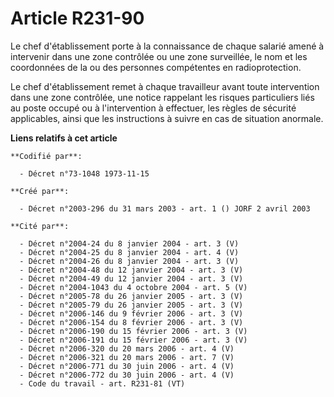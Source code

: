 # Article R231-90

Le chef d'établissement porte à la connaissance de chaque salarié amené à intervenir dans une zone contrôlée ou une zone
surveillée, le nom et les coordonnées de la ou des personnes compétentes en radioprotection.

Le chef d'établissement remet à chaque travailleur avant toute intervention dans une zone contrôlée, une notice rappelant les
risques particuliers liés au poste occupé ou à l'intervention à effectuer, les règles de sécurité applicables, ainsi que les
instructions à suivre en cas de situation anormale.

**Liens relatifs à cet article**

	**Codifié par**:

	  - Décret n°73-1048 1973-11-15

	**Créé par**:

	  - Décret n°2003-296 du 31 mars 2003 - art. 1 () JORF 2 avril 2003

	**Cité par**:

	  - Décret n°2004-24 du 8 janvier 2004 - art. 3 (V)
	  - Décret n°2004-25 du 8 janvier 2004 - art. 4 (V)
	  - Décret n°2004-26 du 8 janvier 2004 - art. 3 (V)
	  - Décret n°2004-48 du 12 janvier 2004 - art. 3 (V)
	  - Décret n°2004-49 du 12 janvier 2004 - art. 3 (V)
	  - Décret n°2004-1043 du 4 octobre 2004 - art. 5 (V)
	  - Décret n°2005-78 du 26 janvier 2005 - art. 3 (V)
	  - Décret n°2005-79 du 26 janvier 2005 - art. 3 (V)
	  - Décret n°2006-146 du 9 février 2006 - art. 3 (V)
	  - Décret n°2006-154 du 8 février 2006 - art. 3 (V)
	  - Décret n°2006-190 du 15 février 2006 - art. 3 (V)
	  - Décret n°2006-191 du 15 février 2006 - art. 3 (V)
	  - Décret n°2006-320 du 20 mars 2006 - art. 4 (V)
	  - Décret n°2006-321 du 20 mars 2006 - art. 7 (V)
	  - Décret n°2006-771 du 30 juin 2006 - art. 4 (V)
	  - Décret n°2006-772 du 30 juin 2006 - art. 4 (V)
	  - Code du travail - art. R231-81 (VT)
